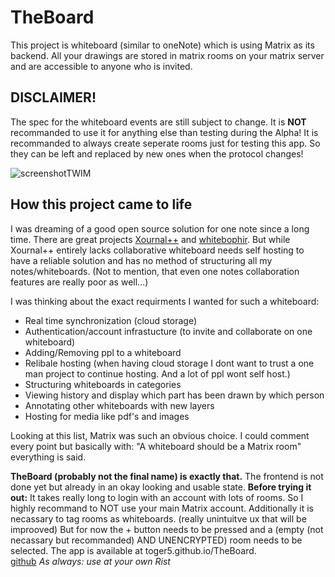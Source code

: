 
# TheBoard
This project is whiteboard (similar to oneNote) which is
using Matrix as its backend. All your drawings are stored in matrix rooms
on your matrix server and are accessible to anyone who is invited.

## DISCLAIMER!
The spec for the whiteboard events are still subject to change. It is **NOT** recommanded to use it for anything else than testing during the Alpha!
It is recommanded to always create seperate rooms just for testing this app. So they can be left and replaced by new ones when the protocol changes!

![screenshotTWIM](https://user-images.githubusercontent.com/16718859/127622513-0c31b50d-effb-49d3-be7f-a7102084d8d3.png)

## How this project came to life
I was dreaming of a good open source solution for one note since a long time.
There are great projects [Xournal++](https://xournalpp.github.io/) and [whitebophir](https://github.com/lovasoa/whitebophir).
But while Xournal++ entirely lacks collaborative whiteboard needs self hosting to have a reliable solution and has no method of structuring all my notes/whiteboards. (Not to mention, that even one notes collaboration features are really poor as well...)

I was thinking about the exact requirments I wanted for such a whiteboard:
 - Real time synchronization (cloud storage)
 - Authentication/account infrastucture (to invite and collaborate on one whiteboard)
 - Adding/Removing ppl to a whiteboard
 - Relibale hosting (when having cloud storage I dont want to trust a one man project to continue hosting. And a lot of ppl wont self host.)
 - Structuring whiteboards in categories
 - Viewing history and display which part has been drawn by which person
 - Annotating other whiteboards with new layers
 - Hosting for media like pdf's and images

Looking at this list, Matrix was such an obvious choice. I could comment every point but basically with: "A whiteboard should be a Matrix room" everything is said.

**TheBoard (probably not the final name) is exactly that.** The frontend is not done yet but already in an okay looking and usable state.
**Before trying it out:** It takes really long to login with an account with lots of rooms. So I highly recommand to NOT use your main Matrix account.
Additionally it is necassary to tag rooms as whiteboards. (really unintuitve ux that will be improoved) But for now the + button needs to be pressed and a (empty (not necassary but recommanded) AND UNENCRYPTED) room needs to be selected.
The app is available at toger5.github.io/TheBoard. \
[github](https://github.com/toger5/TheBoard)
_As always: use at your own Rist_
